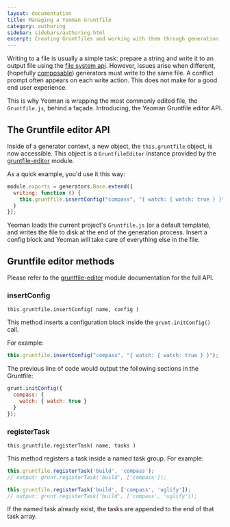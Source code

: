 ```yaml
---
layout: documentation
title: Managing a Yeoman Gruntfile
category: authoring
sidebar: sidebars/authoring.html
excerpt: Creating Gruntfiles and working with them through generation
---
```


Writing to a file is usually a simple task: prepare a string and write it to an output file using the [file system api](/authoring/file-system.html). However, issues arise when different, (hopefully [composable](/authoring/composability.html)) generators must write to the same file. A conflict prompt often appears on each write action. This does not make for a good end user experience.

This is why Yeoman is wrapping the most commonly edited file, the `Gruntfile.js`, behind a façade. Introducing, the Yeoman Gruntfile editor API.

## The Gruntfile editor API

Inside of a generator context, a new object, the `this.gruntfile` object, is now accessible. This object is a `GruntfileEditor` instance provided by the [gruntfile-editor](https://github.com/SBoudrias/gruntfile-editor) module.

As a quick example, you'd use it this way:

```javascript
module.exports = generators.Base.extend({
  writing: function () {
    this.gruntfile.insertConfig("compass", "{ watch: { watch: true } }");
  }
});
```

Yeoman loads the current project's `Gruntfile.js` (or a default template), and writes the file to disk at the end of the generation process. Insert a config block and Yeoman will take care of everything else in the file.

## Gruntfile editor methods

Please refer to the [gruntfile-editor](https://github.com/SBoudrias/gruntfile-editor) module documentation for the full API.

### insertConfig

`this.gruntfile.insertConfig( name, config )`

This method inserts a configuration block inside the `grunt.initConfig()` call.

For example:

```javascript
this.gruntfile.insertConfig("compass", "{ watch: { watch: true } }");
```

The previous line of code would output the following sections in the Gruntfile:

```javascript
grunt.initConfig({
  compass: {
    watch: { watch: true }
  }
});
```

### registerTask

`this.gruntfile.registerTask( name, tasks )`

This method registers a task inside a named task group. For example:

```javascript
this.gruntfile.registerTask('build', 'compass');
// output: grunt.registerTask('build', ['compass']);

this.gruntfile.registerTask('build', ['compass', 'uglify']);
// output: grunt.registerTask('build', ['compass', 'uglify']);
```

If the named task already exist, the tasks are appended to the end of that task array.
